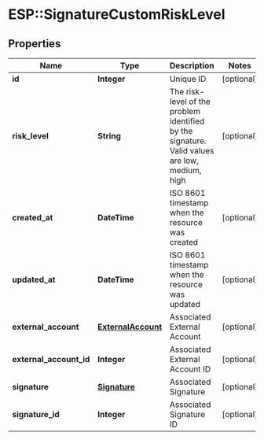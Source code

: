 # ESP::SignatureCustomRiskLevel

## Properties
Name | Type | Description | Notes
------------ | ------------- | ------------- | -------------
**id** | **Integer** | Unique ID | [optional] 
**risk_level** | **String** | The risk-level of the problem identified by the signature. Valid values are low, medium, high | [optional] 
**created_at** | **DateTime** | ISO 8601 timestamp when the resource was created | [optional] 
**updated_at** | **DateTime** | ISO 8601 timestamp when the resource was updated | [optional] 
**external_account** | [**ExternalAccount**](ExternalAccount.md) | Associated External Account | [optional] 
**external_account_id** | **Integer** | Associated External Account ID | [optional] 
**signature** | [**Signature**](Signature.md) | Associated Signature | [optional] 
**signature_id** | **Integer** | Associated Signature ID | [optional] 


